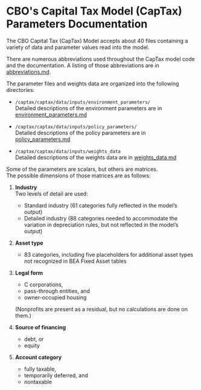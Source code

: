 # CBO's Capital Tax Model (CapTax) Parameters Documentation

The CBO Capital Tax (CapTax) Model accepts about 40 files containing a variety of data and parameter values read into the model.

There are numerous abbreviations used throughout the CapTax model code and the documentation. A listing of those abbreviations are in [abbreviations.md](abbreviations.md).

The parameter files and weights data are organized into the following directories:
* `/captax/captax/data/inputs/environment_parameters/` </br>Detailed descriptions of the environment parameters are in [environment_parameters.md](environment_parameters.md)

* `/captax/captax/data/inputs/policy_parameters/` </br>Detailed descriptions of the policy parameters are in [policy_parameters.md](policy_parameters.md)
* `/captax/captax/data/inputs/weights_data` </br>Detailed descriptions of the weights data are in [weights_data.md](weights_data.md)

Some of the parameters are scalars, but others are matrices.  
The possible dimensions of those matrices are as follows:

1.	**Industry**  
Two levels of detail are used:
	* Standard industry (61 categories fully reflected in the model’s output)
	* Detailed industry (88 categories needed to accommodate the variation in depreciation rules, but not reflected in the model’s output)

2. **Asset type**
    * 83 categories, including five placeholders for additional asset types not recognized in BEA Fixed Asset tables

3. **Legal form**
    * C corporations,
    * pass-through entities, and
    * owner-occupied housing

     (Nonprofits are present as a residual, but no calculations are done on them.)

4. **Source of financing**
    * debt, or
    * equity

5. **Account category**
    * fully taxable,
    * temporarily deferred, and
    * nontaxable

